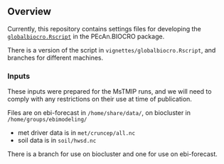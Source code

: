 ## Overview 

Currently, this repository contains settings files for developing the [`globalbiocro.Rscript`](https://github.com/ebimodeling/pecan/blob/biocro-module2/models/biocro/inst/globalbiocro.Rscript) in the PEcAn.BIOCRO package.

There is a version of the script in `vignettes/globalbiocro.Rscript`, and branches for different machines.


### Inputs

These inputs were prepared for the MsTMIP runs, and we will need to comply with any restrictions on their use at time of publication.

Files are on ebi-forecast in `/home/share/data/`, on biocluster in `/home/groups/ebimodeling/`

* met driver data is in `met/cruncep/all.nc`
* soil data is in `soil/hwsd.nc`

There is a branch for use on biocluster and one for use on ebi-forecast. 

